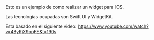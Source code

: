 Esto es un ejemplo de como realizar un widget para IOS.

Las tecnologías ocupadas son Swift UI y WidgetKit.

Esta basado en el siguiente video: https://www.youtube.com/watch?v=4ByKjX9opFE&t=190s


